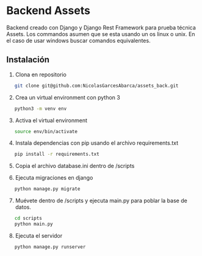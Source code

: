 # Backend Assets

Backend creado con Django y Django Rest Framework para prueba técnica Assets. Los commandos asumen que se esta usando un os linux o unix. En el caso de usar windows buscar comandos equivalentes.

## Instalación

1. Clona en repositorio 
```bash
   git clone git@github.com:NicolasGarcesAbarca/assets_back.git
```
2. Crea un virtual environment con python 3
```bash
   python3 -m venv env
```
3. Activa el virtual environment
```bash
   source env/bin/activate
```
4. Instala dependencias con pip usando el archivo requirements.txt
```bash
   pip install -r requirements.txt
```
5. Copia el archivo database.ini dentro de /scripts

6. Ejecuta migraciones en django
```bash
   python manage.py migrate
```
7. Muévete dentro de /scripts y ejecuta main.py para poblar la base de datos.
```bash
   cd scripts
   python main.py
```
8. Ejecuta el servidor
```bash
   python manage.py runserver
```
